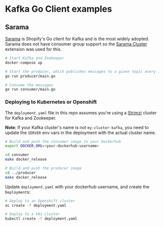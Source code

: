 # Kafka Go Client examples

## Sarama
[Sarama](https://github.com/Shopify/sarama) is Shopify's Go client for Kafka and is the most widely adopted. Sarama does not have consumer group support so the [Sarama Cluster](https://github.com/bsm/sarama-cluster) extension was used for this.

```sh
# Start Kafka and Zookeeper
docker-compose up 

# Start the producer, which publishes messages to a given topic every 10 seconds
go run producer/main.go

# Consume the messages
go run consumer/main.go
```
### Deploying to Kubernetes or Openshift
The `deployment.yaml` file in this repo assumes you're using a [Strimzi](http://strimzi.io/) cluster for Kafka and Zookeeper. 

**Note**: If your Kafka cluster's name is not `my-cluster-kafka`, you need to update the `SERVER` env vars in the deployment with the actual cluster name.

```sh
# Build and push the consumer image to your Dockerhub
export DOCKER_ORG=<your-dockerhub-username>

cd consumer
make docker_release

# Build and push the producer image
cd ../producer
make docker_release
```

Update `deployment.yaml` with your dockerhub username, and create the `Deployment`s:

```sh
# Deploy to an Openshift cluster
oc create -f deployment.yaml

# Deploy to a k8s cluster
kubectl create -f deployment.yaml
```